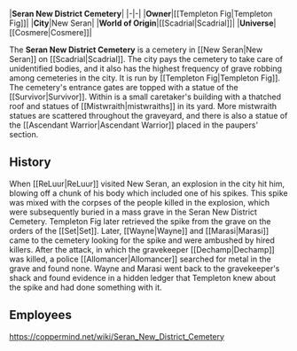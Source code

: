 |**Seran New District Cemetery**|
|-|-|
|**Owner**|[[Templeton Fig\|Templeton Fig]]|
|**City**|New Seran|
|**World of Origin**|[[Scadrial\|Scadrial]]|
|**Universe**|[[Cosmere\|Cosmere]]|

The **Seran New District Cemetery** is a cemetery in [[New Seran\|New Seran]] on [[Scadrial\|Scadrial]]. The city pays the cemetery to take care of unidentified bodies, and it also has the highest frequency of grave robbing among cemeteries in the city. It is run by [[Templeton Fig\|Templeton Fig]].
The cemetery's entrance gates are topped with a statue of the [[Survivor\|Survivor]]. Within is a small caretaker's building with a thatched roof and statues of [[Mistwraith\|mistwraiths]] in its yard. More mistwraith statues are scattered throughout the graveyard, and there is also a statue of the [[Ascendant Warrior\|Ascendant Warrior]] placed in the paupers' section.

## History
When [[ReLuur\|ReLuur]] visited New Seran, an explosion in the city hit him, blowing off a chunk of his body which included one of his spikes. This spike was mixed with the corpses of the people killed in the explosion, which were subsequently buried in a mass grave in the Seran New District Cemetery. Templeton Fig later retrieved the spike from the grave on the orders of the [[Set\|Set]].
Later, [[Wayne\|Wayne]] and [[Marasi\|Marasi]] came to the cemetery looking for the spike and were ambushed by hired killers. After the attack, in which the gravekeeper [[Dechamp\|Dechamp]] was killed, a police [[Allomancer\|Allomancer]] searched for metal in the grave and found none. Wayne and Marasi went back to the gravekeeper's shack and found evidence in a hidden ledger that Templeton knew about the spike and had done something with it.

## Employees



https://coppermind.net/wiki/Seran_New_District_Cemetery